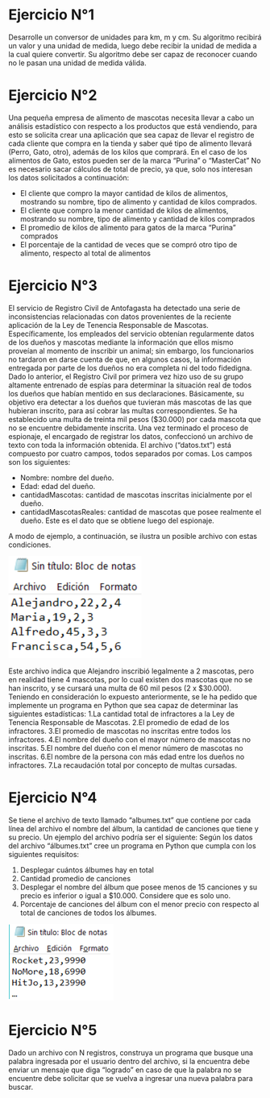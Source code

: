 # Ejercicio N°1
Desarrolle un conversor de unidades para km, m y cm. Su algoritmo recibirá un
valor y una unidad de medida, luego debe recibir la unidad de medida a la cual
quiere convertir. Su algoritmo debe ser capaz de reconocer cuando no le pasan
una unidad de medida válida.

# Ejercicio N°2
Una pequeña empresa de alimento de mascotas necesita llevar a cabo un
análisis estadístico con respecto a los productos que está vendiendo, para esto
se solicita crear una aplicación que sea capaz de llevar el registro de cada
cliente que compra en la tienda y saber qué tipo de alimento llevará (Perro,
Gato, otro), además de los kilos que comprará. En el caso de los alimentos de
Gato, estos pueden ser de la marca “Purina” o “MasterCat”
No es necesario sacar cálculos de total de precio, ya que, solo nos interesan los datos
solicitados a continuación:
* El cliente que compro la mayor cantidad de kilos de alimentos, mostrando su nombre, tipo
de alimento y cantidad de kilos comprados.
* El cliente que compro la menor cantidad de kilos de alimentos, mostrando su nombre, tipo
de alimento y cantidad de kilos comprados
* El promedio de kilos de alimento para gatos de la marca “Purina” comprados
* El porcentaje de la cantidad de veces que se compró otro tipo de alimento, respecto al
total de alimentos

# Ejercicio N°3
El servicio de Registro Civil de Antofagasta ha detectado una serie de inconsistencias relacionadas con
datos provenientes de la reciente aplicación de la Ley de Tenencia Responsable de Mascotas.
Específicamente, los empleados del servicio obtenían regularmente datos de los dueños y mascotas
mediante la información que ellos mismo proveían al momento de inscribir un animal; sin embargo, los
funcionarios no tardaron en darse cuenta de que, en algunos casos, la información entregada por
parte de los dueños no era completa ni del todo fidedigna.
Dado lo anterior, el Registro Civil por primera vez hizo uso de su grupo altamente entrenado de espías
para determinar la situación real de todos los dueños que habían mentido en sus declaraciones.
Básicamente, su objetivo era detectar a los dueños que tuvieran más mascotas de las que hubieran
inscrito, para así cobrar las multas correspondientes. Se ha establecido una multa de treinta mil pesos
($30.000) por cada mascota que no se encuentre debidamente inscrita.
Una vez terminado el proceso de espionaje, el encargado de registrar los datos, confeccionó un
archivo de texto con toda la información obtenida. El archivo (“datos.txt”) está compuesto por cuatro
campos, todos separados por comas. Los campos son los siguientes:
* Nombre: nombre del dueño.
* Edad: edad del dueño.
* cantidadMascotas: cantidad de mascotas inscritas inicialmente por el dueño.
* cantidadMascotasReales: cantidad de mascotas que posee realmente el dueño. Este es el dato
que se obtiene luego del espionaje.

A modo de ejemplo, a continuación, se ilustra un posible archivo con
estas condiciones.

<img src="img/img_01.PNG" alt="Ejemplo de archivo de datos.txt">

Este archivo indica que Alejandro inscribió legalmente a 2 mascotas,
pero en realidad tiene 4 mascotas, por lo cual existen dos mascotas
que no se han inscrito, y se cursará una multa de 60 mil pesos
(2 x $30.000).
Teniendo en consideración lo expuesto anteriormente, se le ha
pedido que implemente un programa en Python que sea capaz de
determinar las siguientes estadísticas:
1.La cantidad total de infractores a la Ley de Tenencia Responsable de Mascotas.
2.El promedio de edad de los infractores.
3.El promedio de mascotas no inscritas entre todos los infractores.
4.El nombre del dueño con el mayor número de mascotas no inscritas.
5.El nombre del dueño con el menor número de mascotas no inscritas.
6.El nombre de la persona con más edad entre los dueños no infractores.
7.La recaudación total por concepto de multas cursadas.

# Ejercicio N°4
Se tiene el archivo de texto llamado “albumes.txt” que contiene por cada línea del
archivo el nombre del álbum, la cantidad de canciones que tiene y su precio.
Un ejemplo del archivo podría ser el siguiente:
Según los datos del archivo “álbumes.txt” cree un programa en Python que
cumpla con los siguientes requisitos:
1. Desplegar cuántos álbumes hay en total
2. Cantidad promedio de canciones
3. Desplegar el nombre del álbum que posee menos de 15 canciones y su precio es
inferior o igual a $10.000. Considere que es solo uno.
4. Porcentaje de canciones del álbum con el menor precio con respecto al total de
canciones de todos los álbumes.

<img src="img/img_02.PNG" alt="Ejemplo de archivo de albumes.txt">

# Ejercicio N°5
Dado un archivo con N registros, construya un programa
que busque una palabra ingresada por el usuario dentro
del archivo, si la encuentra debe enviar un mensaje que
diga “logrado” en caso de que la palabra no se encuentre
debe solicitar que se vuelva a ingresar una nueva palabra
para buscar.